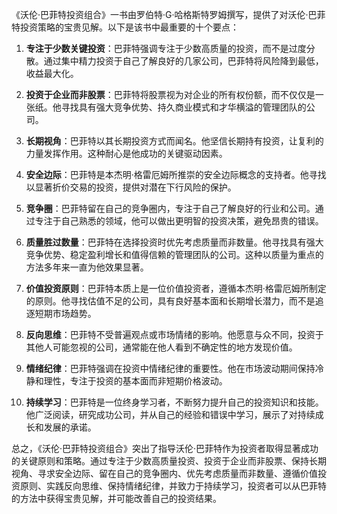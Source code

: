 《沃伦·巴菲特投资组合》一书由罗伯特·G·哈格斯特罗姆撰写，提供了对沃伦·巴菲特投资策略的宝贵见解。以下是该书中最重要的十个要点：

1. **专注于少数关键投资**：巴菲特强调专注于少数高质量的投资，而不是过度分散。通过集中精力投资于自己了解良好的几家公司，巴菲特将风险降到最低，收益最大化。

2. **投资于企业而非股票**：巴菲特将股票视为对企业的所有权份额，而不仅仅是一张纸。他寻找具有强大竞争优势、持久商业模式和才华横溢的管理团队的公司。

3. **长期视角**：巴菲特以其长期投资方式而闻名。他坚信长期持有投资，让复利的力量发挥作用。这种耐心是他成功的关键驱动因素。

4. **安全边际**：巴菲特是本杰明·格雷厄姆所推崇的安全边际概念的支持者。他寻找以显著折价交易的投资，提供对潜在下行风险的保护。

5. **竞争圈**：巴菲特留在自己的竞争圈内，专注于自己了解良好的行业和公司。通过专注于自己熟悉的领域，他可以做出更明智的投资决策，避免昂贵的错误。

6. **质量胜过数量**：巴菲特在选择投资时优先考虑质量而非数量。他寻找具有强大竞争优势、稳定盈利增长和值得信赖的管理团队的公司。这种以质量为重点的方法多年来一直为他效果显著。

7. **价值投资原则**：巴菲特本质上是一位价值投资者，遵循本杰明·格雷厄姆所制定的原则。他寻找估值不足的公司，具有良好基本面和长期增长潜力，而不是追逐短期市场趋势。

8. **反向思维**：巴菲特不受普遍观点或市场情绪的影响。他愿意与众不同，投资于其他人可能忽视的公司，通常能在他人看到不确定性的地方发现价值。

9. **情绪纪律**：巴菲特强调在投资中情绪纪律的重要性。他在市场波动期间保持冷静和理性，专注于投资的基本面而非短期价格波动。

10. **持续学习**：巴菲特是一位终身学习者，不断努力提升自己的投资知识和技能。他广泛阅读，研究成功公司，并从自己的经验和错误中学习，展示了对持续成长和发展的承诺。

总之，《沃伦·巴菲特投资组合》突出了指导沃伦·巴菲特作为投资者取得显著成功的关键原则和策略。通过专注于少数高质量投资、投资于企业而非股票、保持长期视角、寻求安全边际、留在自己的竞争圈内、优先考虑质量而非数量、遵循价值投资原则、实践反向思维、保持情绪纪律，并致力于持续学习，投资者可以从巴菲特的方法中获得宝贵见解，并可能改善自己的投资结果。